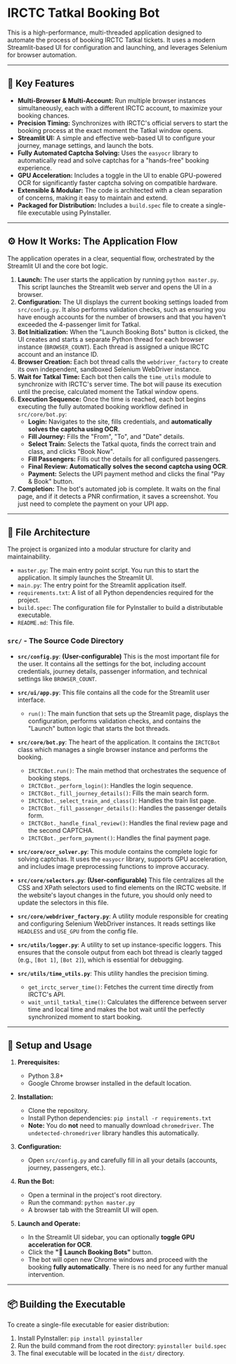 # IRCTC Tatkal Booking Bot

This is a high-performance, multi-threaded application designed to automate the process of booking IRCTC Tatkal tickets. It uses a modern Streamlit-based UI for configuration and launching, and leverages Selenium for browser automation.

---

## 🌟 Key Features

- **Multi-Browser & Multi-Account:** Run multiple browser instances simultaneously, each with a different IRCTC account, to maximize your booking chances.
- **Precision Timing:** Synchronizes with IRCTC's official servers to start the booking process at the exact moment the Tatkal window opens.
- **Streamlit UI:** A simple and effective web-based UI to configure your journey, manage settings, and launch the bots.
- **Fully Automated Captcha Solving:** Uses the `easyocr` library to automatically read and solve captchas for a "hands-free" booking experience.
- **GPU Acceleration:** Includes a toggle in the UI to enable GPU-powered OCR for significantly faster captcha solving on compatible hardware.
- **Extensible & Modular:** The code is architected with a clean separation of concerns, making it easy to maintain and extend.
- **Packaged for Distribution:** Includes a `build.spec` file to create a single-file executable using PyInstaller.

---

## ⚙️ How It Works: The Application Flow

The application operates in a clear, sequential flow, orchestrated by the Streamlit UI and the core bot logic.

1.  **Launch:** The user starts the application by running `python master.py`. This script launches the Streamlit web server and opens the UI in a browser.
2.  **Configuration:** The UI displays the current booking settings loaded from `src/config.py`. It also performs validation checks, such as ensuring you have enough accounts for the number of browsers and that you haven't exceeded the 4-passenger limit for Tatkal.
3.  **Bot Initialization:** When the "Launch Booking Bots" button is clicked, the UI creates and starts a separate Python thread for each browser instance (`BROWSER_COUNT`). Each thread is assigned a unique IRCTC account and an instance ID.
4.  **Browser Creation:** Each bot thread calls the `webdriver_factory` to create its own independent, sandboxed Selenium WebDriver instance.
5.  **Wait for Tatkal Time:** Each bot then calls the `time_utils` module to synchronize with IRCTC's server time. The bot will pause its execution until the precise, calculated moment the Tatkal window opens.
6.  **Execution Sequence:** Once the time is reached, each bot begins executing the fully automated booking workflow defined in `src/core/bot.py`:
    - **Login:** Navigates to the site, fills credentials, and **automatically solves the captcha using OCR**.
    - **Fill Journey:** Fills the "From", "To", and "Date" details.
    - **Select Train:** Selects the Tatkal quota, finds the correct train and class, and clicks "Book Now".
    - **Fill Passengers:** Fills out the details for all configured passengers.
    - **Final Review:** **Automatically solves the second captcha using OCR**.
    - **Payment:** Selects the UPI payment method and clicks the final "Pay & Book" button.
7.  **Completion:** The bot's automated job is complete. It waits on the final page, and if it detects a PNR confirmation, it saves a screenshot. You just need to complete the payment on your UPI app.

---

## 📂 File Architecture

The project is organized into a modular structure for clarity and maintainability.

-   `master.py`: The main entry point script. You run this to start the application. It simply launches the Streamlit UI.
-   `main.py`: The entry point for the Streamlit application itself.
-   `requirements.txt`: A list of all Python dependencies required for the project.
-   `build.spec`: The configuration file for PyInstaller to build a distributable executable.
-   `README.md`: This file.

### `src/` - The Source Code Directory

-   **`src/config.py`**: **(User-configurable)** This is the most important file for the user. It contains all the settings for the bot, including account credentials, journey details, passenger information, and technical settings like `BROWSER_COUNT`.

-   **`src/ui/app.py`**: This file contains all the code for the Streamlit user interface.
    -   `run()`: The main function that sets up the Streamlit page, displays the configuration, performs validation checks, and contains the "Launch" button logic that starts the bot threads.

-   **`src/core/bot.py`**: The heart of the application. It contains the `IRCTCBot` class which manages a single browser instance and performs the booking.
    -   `IRCTCBot.run()`: The main method that orchestrates the sequence of booking steps.
    -   `IRCTCBot._perform_login()`: Handles the login sequence.
    -   `IRCTCBot._fill_journey_details()`: Fills the main search form.
    -   `IRCTCBot._select_train_and_class()`: Handles the train list page.
    -   `IRCTCBot._fill_passenger_details()`: Handles the passenger details form.
    -   `IRCTCBot._handle_final_review()`: Handles the final review page and the second CAPTCHA.
    -   `IRCTCBot._perform_payment()`: Handles the final payment page.

-   **`src/core/ocr_solver.py`**: This module contains the complete logic for solving captchas. It uses the `easyocr` library, supports GPU acceleration, and includes image preprocessing functions to improve accuracy.

-   **`src/core/selectors.py`**: **(User-configurable)** This file centralizes all the CSS and XPath selectors used to find elements on the IRCTC website. If the website's layout changes in the future, you should only need to update the selectors in this file.

-   **`src/core/webdriver_factory.py`**: A utility module responsible for creating and configuring Selenium WebDriver instances. It reads settings like `HEADLESS` and `USE_GPU` from the config file.

-   **`src/utils/logger.py`**: A utility to set up instance-specific loggers. This ensures that the console output from each bot thread is clearly tagged (e.g., `[Bot 1]`, `[Bot 2]`), which is essential for debugging.

-   **`src/utils/time_utils.py`**: This utility handles the precision timing.
    -   `get_irctc_server_time()`: Fetches the current time directly from IRCTC's API.
    -   `wait_until_tatkal_time()`: Calculates the difference between server time and local time and makes the bot wait until the perfectly synchronized moment to start booking.

---

## 🚀 Setup and Usage

1.  **Prerequisites:**
    -   Python 3.8+
    -   Google Chrome browser installed in the default location.

2.  **Installation:**
    -   Clone the repository.
    -   Install Python dependencies: `pip install -r requirements.txt`
    -   **Note:** You do **not** need to manually download `chromedriver`. The `undetected-chromedriver` library handles this automatically.

3.  **Configuration:**
    -   Open `src/config.py` and carefully fill in all your details (accounts, journey, passengers, etc.).

4.  **Run the Bot:**
    -   Open a terminal in the project's root directory.
    -   Run the command: `python master.py`
    -   A browser tab with the Streamlit UI will open.

5.  **Launch and Operate:**
    -   In the Streamlit UI sidebar, you can optionally **toggle GPU acceleration for OCR**.
    -   Click the **"🚀 Launch Booking Bots"** button.
    -   The bot will open new Chrome windows and proceed with the booking **fully automatically**. There is no need for any further manual intervention.

---

## 📦 Building the Executable

To create a single-file executable for easier distribution:

1.  Install PyInstaller: `pip install pyinstaller`
2.  Run the build command from the root directory: `pyinstaller build.spec`
3.  The final executable will be located in the `dist/` directory.
